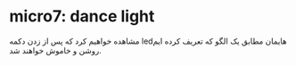 # micro7: dance light
مشاهده خواهیم کرد که پس از زدن دکمه ledهایمان مطابق یک الگو که تعریف کرده ایم روشن و خاموش خواهند شد.
